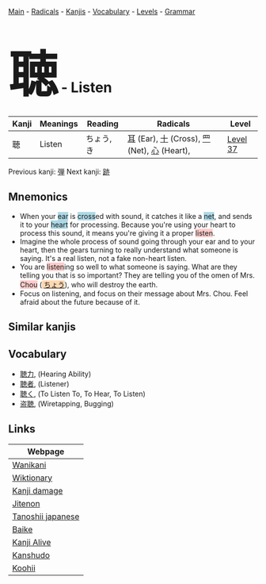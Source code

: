 <style> bigfont {font-size: 100px}</style>
[Main](../README.md) -
[Radicals](../radicals.md) -
[Kanjis](../kanjis.md) -
[Vocabulary](../vocabulary.md) -
[Levels](../levels.md) -
[Grammar](../grammar.md)
# <bigfont> 聴</bigfont> - Listen 

| Kanji | Meanings | Reading | Radicals | Level |
| --- | --- | --- | --- | --- |
| 聴 | Listen | ちょう, き | [耳](../radicals/耳.md) (Ear), [十](../radicals/十.md) (Cross), [罒](../radicals/罒.md) (Net), [心](../radicals/心.md) (Heart),  | [Level 37](../levels/wk_level37.md) |

Previous kanji: [弾](弾.md) Next kanji: [跡](跡.md) 

## Mnemonics
 * When your <span style="background-color:#ADD8E6"> ear</span> is <span style="background-color:#ADD8E6"> cross</span>ed with sound, it catches it like a <span style="background-color:#ADD8E6"> net</span>, and sends it to your <span style="background-color:#ADD8E6"> heart</span> for processing. Because you're using your heart to process this sound, it means you're giving it a proper <span style="background-color:#ffcccb"> listen</span>.
* Imagine the whole process of sound going through your ear and to your heart, then the gears turning to really understand what someone is saying. It's a real listen, not a fake non-heart listen.
* You are <span style="background-color:#ffcccb"> listen</span>ing so well to what someone is saying. What are they telling you that is so important? They are telling you of the omen of Mrs. <span style="background-color:#ffcccb"> Chou</span> (<span style="background-color:#fed8b1"> [ちょう](https://jisho.org/search/ちょう)</span>), who will destroy the earth.
* Focus on listening, and focus on their message about Mrs. Chou. Feel afraid about the future because of it.


## Similar kanjis
 


## Vocabulary
 * [聴力](../vocabulary/聴.md), (Hearing Ability)
* [聴者](../vocabulary/聴.md), (Listener)
* [聴く](../vocabulary/聴.md), (To Listen To, To Hear, To Listen)
* [盗聴](../vocabulary/聴.md), (Wiretapping, Bugging)



## Links 

| Webpage |
| --- |
| [Wanikani          ](https://www.wanikani.com/kanji/聴) |
| [Wiktionary        ](https://en.wiktionary.org/wiki/聴) |
| [Kanji damage      ](http://www.kanjidamage.com/kanji/search?utf8=✓&q=聴) |
| [Jitenon           ](https://jitenon.com/kanji/聴) |
| [Tanoshii japanese ](https://www.tanoshiijapanese.com/dictionary/kanji.cfm?k=聴) |
| [Baike             ](https://baike.baidu.com/item/聴) |
| [Kanji Alive       ](https://app.kanjialive.com/聴) |
| [Kanshudo          ](https://www.kanshudo.com/searchmn?q=聴) |
| [Koohii            ](https://kanji.koohii.com/study/kanji/聴) |
